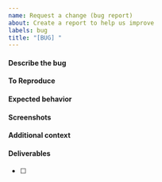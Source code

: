 ```yaml
---
name: Request a change (bug report)
about: Create a report to help us improve
labels: bug
title: "[BUG] "
---
```


<!--
A clear and concise description of what the bug is. This can be a disagreement on a comparison point, spellcheck :) , forgot to mention a feature, etc...
-->
#### Describe the bug



<!--
Steps to reproduce the behavior (if applicable):
1. Go to '...'
2. Click on '....'
3. Scroll down to '....'
4. See error
-->
#### To Reproduce



<!-- A clear and concise description of what you expected. -->
#### Expected behavior



<!-- If applicable, add screenshots to help explain your problem. -->
#### Screenshots



<!-- Add any other context about the problem here. -->
#### Additional context



<!-- What you expect to see changed in a list format. -->
#### Deliverables
- [ ] 
